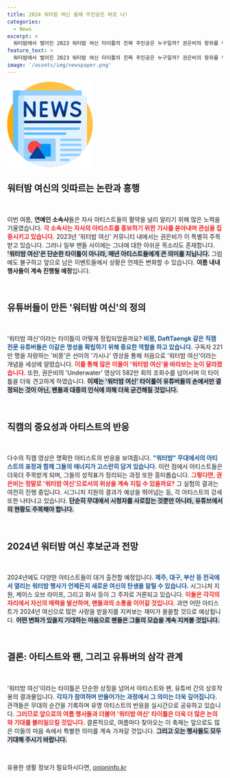 ```yaml
---
title: 2024 워터밤 여신 올해 주인공은 바로 나!
categories:
  - News
excerpt: >
  워터밤에서 벌어진 2023 워터밤 여신 타이틀의 진짜 주인공은 누구일까? 권은비의 왕좌를 위협하는 시그니처 지원과 직캠 유튜버들이 만들어낸 화제의 천하제일 무대! 이번 여름, 아이돌의 명예는 유튜브 조회수가 결정한다. 2024의 왕좌를 차지할 스타는 누가 될지, 궁금증이 증폭되고 있다!
feature_text: >
  워터밤에서 벌어진 2023 워터밤 여신 타이틀의 진짜 주인공은 누구일까? 권은비의 왕좌를 위협하는 시그니처 지원과 직캠 유튜버들이 만들어낸 화제의 천하제일 무대! 이번 여름, 아이돌의 명예는 유튜브 조회수가 결정한다. 2024의 왕좌를 차지할 스타는 누가 될지, 궁금증이 증폭되고 있다!
image: '/assets/img/newspaper.png'
---
```


<p><img src="/assets/img/newspaper.png" alt="kimp 속보" /></p>

<h2 data-ke-size="size26">워터밤 여신의 잇따르는 논란과 흥행</h2>

<p data-ke-size="size16">&nbsp;</p>

<p>이번 여름, <strong>연예인 소속사</strong>들은 자사 아티스트들의 활약을 널리 알리기 위해 많은 노력을 기울였습니다. <b><span style="color: #ee2323;">각 소속사는 자사의 아티스트를 홍보하기 위한 기사를 쏟아내며 관심을 집중시키고 있습니다.</span></b> 2023년 '워터밤 여신' 커뮤니티 내에서는 권은비가 이 특별히 주목받고 있습니다. 그러나 일부 팬들 사이에는 그녀에 대한 아쉬운 목소리도 존재합니다. <b><span style="background-color: #21538527;">'워터밤 여신'은 단순한 타이틀이 아니라, 매년 아티스트들에게 큰 의미를 지닙니다.</span></b> 그럼에도 불구하고 앞으로 남은 이벤트들에서 상황은 언제든 변화할 수 있습니다. <strong>여름 내내 행사들이 계속 진행될 예정</strong>입니다.</p>

<p data-ke-size="size16">&nbsp;</p>

<h2 data-ke-size="size26">유튜버들이 만든 '워터밤 여신'의 정의</h2>

<p data-ke-size="size16">&nbsp;</p>

<p>'워터밤 여신'이라는 타이틀이 어떻게 정립되었을까요? <b><span style="color: #1a5490;">비몽, DaftTaengk 같은 직캠 전문 유튜버들은 이같은 명성을 확립하기 위해 중요한 역할을 하고 있습니다.</span></b> 구독자 221만 명을 자랑하는 '비몽'은 선미의 '가시나' 영상을 통해 처음으로 '워터밤 여신'이라는 개념을 세상에 알렸습니다. <b><span style="color: #ee2323;">이를 통해 많은 이들이 '워터밤 여신'을 바라보는 눈이 달라졌습니다.</span></b> 또한, 권은비의 'Underwater' 영상이 582만 회의 조회수를 넘어서며 이 타이틀을 더욱 견고하게 하였습니다. <b><span style="background-color: #21538527;">이제는 '워터밤 여신' 타이틀이 유튜버들의 손에서만 결정되는 것이 아닌, 팬들과 대중의 인식에 의해 더욱 굳건해질 것입니다.</span></b></p>

<p data-ke-size="size16">&nbsp;</p>

<h2 data-ke-size="size26">직캠의 중요성과 아티스트의 반응</h2>

<p data-ke-size="size16">&nbsp;</p>

<p>다수의 직캠 영상은 명확한 아티스트의 반응을 보여줍니다. <b><span style="color: #1a5490;">"워터밤" 무대에서의 아티스트의 표정과 함께 그들의 에너지가 고스란히 담겨 있습니다.</span></b> 이런 점에서 아티스트들은 더욱더 주목받게 되며, 그들의 성적표가 정리되는 과정 또한 흥미롭습니다. <b><span style="color: #ee2323;">그렇다면, 권은비는 정말로 '워터밤 여신'으로서의 위상을 계속 지킬 수 있을까요?</span></b> 그 실험의 결과는 여전히 진행 중입니다. 시그니처 지원의 결과가 예상을 뛰어넘는 등, 각 아티스트의 강세 또한 나타나고 있습니다. <b><span style="background-color: #21538527;">단순히 무대에서 시청자를 사로잡는 것뿐만 아니라, 유튜브에서의 현황도 주목해야 합니다.</span></b></p>

<p data-ke-size="size16">&nbsp;</p>

<h2 data-ke-size="size26">2024년 워터밤 여신 후보군과 전망</h2>

<p data-ke-size="size16">&nbsp;</p>

<p>2024년에도 다양한 아티스트들이 대거 출전할 예정입니다. <b><span style="color: #1a5490;">제주, 대구, 부산 등 전국에서 열리는 워터밤 행사가 언제든지 새로운 여신의 탄생을 알릴 수 있습니다.</span></b> 시그니처 지원, 케이스 오브 라이프, 그리고 화사 등이 그 주자로 거론되고 있습니다. <b><span style="color: #ee2323;">이들은 각각의 자리에서 자신의 매력을 발산하며, 팬들과의 소통을 이어갈 것입니다.</span></b> 과연 어떤 아티스트가 2024년 여신으로 많은 사랑을 받을지를 지켜보는 재미가 쏠쏠할 것으로 예상됩니다. <b><span style="background-color: #21538527;">어떤 변화가 있을지 기대하는 마음으로 팬들은 그들의 모습을 계속 지켜볼 것입니다.</span></b></p>

<p data-ke-size="size16">&nbsp;</p>

<h2 data-ke-size="size26">결론: 아티스트와 팬, 그리고 유튜버의 삼각 관계</h2>

<p data-ke-size="size16">&nbsp;</p>

<p>'워터밤 여신'이라는 타이틀은 단순한 상징을 넘어서 아티스트와 팬, 유튜버 간의 상호작용의 결과물입니다. <b><span style="color: #1a5490;">각자가 참여하며 만들어가는 과정에서 그 의미는 더욱 깊어집니다.</span></b> 관객들은 무대의 순간을 기록하며 유명 아티스트의 반응을 실시간으로 공유하고 있습니다. <b><span style="color: #ee2323;">그러므로 앞으로의 여름 행사들과 더불어 '워터밤 여신' 타이틀은 더욱 더 많은 논의와 기대를 불러일으킬 것입니다.</span></b> 결론적으로, 여름마다 찾아오는 이 축제는 앞으로도 많은 이들의 마음 속에서 특별한 의미를 계속 가져갈 것입니다. <b><span style="background-color: #21538527;">그리고 오는 행사들도 모두 기대해 주시기 바랍니다.</span></b></p>

<p data-ke-size="size16">&nbsp;</p>
유용한 생활 정보가 필요하시다면, <a href="https://onioninfo.kr" rel="dofollow">onioninfo.kr</a>


